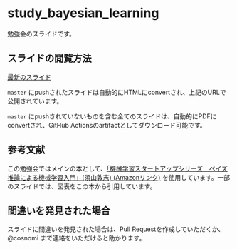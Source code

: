 # study_bayesian_learning
勉強会のスライドです。

## スライドの閲覧方法
[最新のスライド](https://cosnomi.github.io/study_bayesian_learning/index.html)

`master` にpushされたスライドは自動的にHTMLにconvertされ、上記のURLで公開されています。

`master` にpushされていないものを含む全てのスライドは、自動的にPDFにconvertされ、GitHub Actionsのartifactとしてダウンロード可能です。

## 参考文献
この勉強会ではメインの本として、[「機械学習スタートアップシリーズ　ベイズ推論による機械学習入門」(須山敦志) (Amazonリンク)](https://www.amazon.co.jp/dp/B07L2V4H59) を使用しています。一部のスライドでは、図表をこの本から引用しています。

## 間違いを発見された場合
スライドに間違いを発見された場合は、Pull Requestを作成していただくか、@cosnomi まで連絡をいただけると助かります。

